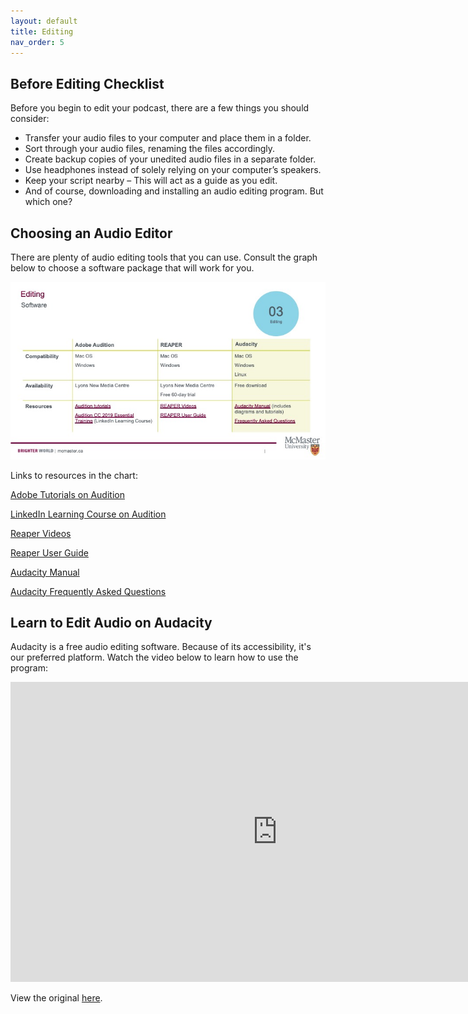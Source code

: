 ```yaml
---
layout: default
title: Editing
nav_order: 5
---
```


## Before Editing Checklist

Before you begin to edit your podcast, there are a few things you should consider:
- Transfer your audio files to your computer and place them in a folder.
- Sort through your audio files, renaming the files accordingly.
- Create backup copies of your unedited audio files in a separate folder.
- Use headphones instead of solely relying on your computer’s speakers.
- Keep your script nearby – This will act as a guide as you edit.
- And of course, downloading and installing an audio editing program. But which one?

## Choosing an Audio Editor

There are plenty of audio editing tools that you can use. Consult the graph below to choose a software package that will work for you. 

<img src="assets/img/SoftwareChart.jpg" alt="Chart with three columns and four rows. The three softwares discussed are Reaper, Audacity, and Adobe Audition. All work on Mac and Windows, Audacity also works on Linux. Audacity is available for free and at Lyons New Media Centre. Audition is only available at Lyons. Reaper can be accessed at Lyons and through a free 60 day trial." width="720">

Links to resources in the chart:

[Adobe Tutorials on Audition](https://www.adobe.com/products/audition.html?gclid=Cj0KCQjwuMuRBhCJARIsAHXdnqPBybDTMGOPecaAC1TXJXdzKcYU4E8ZXMy3YLoB51uhgxJGI9M22kYaAhXIEALw_wcB&sdid=KKQPG&mv=search&ef_id=Cj0KCQjwuMuRBhCJARIsAHXdnqPBybDTMGOPecaAC1TXJXdzKcYU4E8ZXMy3YLoB51uhgxJGI9M22kYaAhXIEALw_wcB:G:s&s_kwcid=AL!3085!3!379170499152!b!!g!!%2Baudition!6463395489!76921253229)

[LinkedIn Learning Course on Audition](https://www.linkedin.com/learning/topics/audition?src=go-pa&veh=sem_src.go-pa_c.LLS-C_NAMER_CA_T1_EN-US_SEM_SEM_GoogleAds_NA_All_NA_NA_Core_NA_Course-DSA_Nonbrand_DSA_pkw._pmt._pcrid.447373008606_pdv.c_plc._trgid.dsa-977546883567_net.g_learning&trk=sem_src.go-pa_c.LLS-C_NAMER_CA_T1_EN-US_SEM_SEM_GoogleAds_NA_All_NA_NA_Core_NA_Course-DSA_Nonbrand_DSA_pkw._pmt._pcrid.447373008606_pdv.c_plc._trgid.dsa-977546883567_net.g_learning&mcid=6841846450872316141&cname=&camid=10509116058&asid=103415742185&targetid=dsa-977546883567&crid=447373008606&placement=&dev=c&ends=1&gclid=Cj0KCQjwuMuRBhCJARIsAHXdnqOukwLcyerTBzAKbFtYd84uqWtXgWkOiyfTAqilScMwLEMGPVQ3vXwaAn82EALw_wcB&gclsrc=aw.ds)

[Reaper Videos](https://www.reaper.fm/videos.php)

[Reaper User Guide](https://www.reaper.fm/userguide.php)

[Audacity Manual](https://manual.audacityteam.org/)

[Audacity Frequently Asked Questions](https://manual.audacityteam.org/man/faq.html)


## Learn to Edit Audio on Audacity

Audacity is a free audio editing software. Because of its accessibility, it's our preferred platform. Watch the video below to learn how to use the program:

<iframe height="480" width="853" allowfullscreen frameborder=0 src="https://www.youtube.com/watch?v=ci3QnCj9nHc&t=64s"></iframe>

View the original [here](https://www.youtube.com/watch?v=ci3QnCj9nHc&t=64s).
